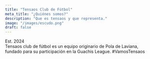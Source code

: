 ```yaml
---
title: "Tensaos Club de Fútbol"
meta_title: "¿Quiénes somos?"
description: "Que es tensaos y que representa."
image: "/images/escudo.png"
draft: false
---
```


<p class="text-center lg:text-left">
  Est. 2024<br/>
  Tensaos club de fútbol es un equipo originario de Pola de Laviana,<br/>
  fundado para su participación en la Guachis League. 
  <span class="font-bold text-green-500 dark:text-green-400">#VamosTensaos</span>
</p>

